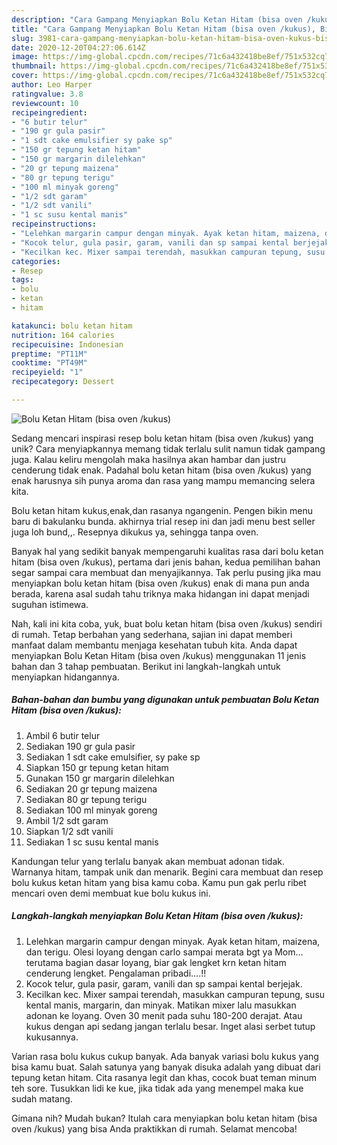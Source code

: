 ```yaml
---
description: "Cara Gampang Menyiapkan Bolu Ketan Hitam (bisa oven /kukus), Bisa Manjain Lidah"
title: "Cara Gampang Menyiapkan Bolu Ketan Hitam (bisa oven /kukus), Bisa Manjain Lidah"
slug: 3981-cara-gampang-menyiapkan-bolu-ketan-hitam-bisa-oven-kukus-bisa-manjain-lidah
date: 2020-12-20T04:27:06.614Z
image: https://img-global.cpcdn.com/recipes/71c6a432418be8ef/751x532cq70/bolu-ketan-hitam-bisa-oven-kukus-foto-resep-utama.jpg
thumbnail: https://img-global.cpcdn.com/recipes/71c6a432418be8ef/751x532cq70/bolu-ketan-hitam-bisa-oven-kukus-foto-resep-utama.jpg
cover: https://img-global.cpcdn.com/recipes/71c6a432418be8ef/751x532cq70/bolu-ketan-hitam-bisa-oven-kukus-foto-resep-utama.jpg
author: Leo Harper
ratingvalue: 3.8
reviewcount: 10
recipeingredient:
- "6 butir telur"
- "190 gr gula pasir"
- "1 sdt cake emulsifier sy pake sp"
- "150 gr tepung ketan hitam"
- "150 gr margarin dilelehkan"
- "20 gr tepung maizena"
- "80 gr tepung terigu"
- "100 ml minyak goreng"
- "1/2 sdt garam"
- "1/2 sdt vanili"
- "1 sc susu kental manis"
recipeinstructions:
- "Lelehkan margarin campur dengan minyak. Ayak ketan hitam, maizena, dan terigu. Olesi loyang dengan carlo sampai merata bgt ya Mom... terutama bagian dasar loyang, biar gak lengket krn ketan hitam cenderung lengket. Pengalaman pribadi....!!"
- "Kocok telur, gula pasir, garam, vanili dan sp sampai kental berjejak."
- "Kecilkan kec. Mixer sampai terendah, masukkan campuran tepung, susu kental manis, margarin, dan minyak. Matikan mixer lalu masukkan adonan ke loyang. Oven 30 menit pada suhu 180-200 derajat. Atau kukus dengan api sedang jangan terlalu besar. Inget alasi serbet tutup kukusannya."
categories:
- Resep
tags:
- bolu
- ketan
- hitam

katakunci: bolu ketan hitam 
nutrition: 164 calories
recipecuisine: Indonesian
preptime: "PT11M"
cooktime: "PT49M"
recipeyield: "1"
recipecategory: Dessert

---
```



![Bolu Ketan Hitam (bisa oven /kukus)](https://img-global.cpcdn.com/recipes/71c6a432418be8ef/751x532cq70/bolu-ketan-hitam-bisa-oven-kukus-foto-resep-utama.jpg)

Sedang mencari inspirasi resep bolu ketan hitam (bisa oven /kukus) yang unik? Cara menyiapkannya memang tidak terlalu sulit namun tidak gampang juga. Kalau keliru mengolah maka hasilnya akan hambar dan justru cenderung tidak enak. Padahal bolu ketan hitam (bisa oven /kukus) yang enak harusnya sih punya aroma dan rasa yang mampu memancing selera kita.

Bolu ketan hitam kukus,enak,dan rasanya ngangenin. Pengen bikin menu baru di bakulanku bunda. akhirnya trial resep ini dan jadi menu best seller juga loh bund,,. Resepnya dikukus ya, sehingga tanpa oven.

Banyak hal yang sedikit banyak mempengaruhi kualitas rasa dari bolu ketan hitam (bisa oven /kukus), pertama dari jenis bahan, kedua pemilihan bahan segar sampai cara membuat dan menyajikannya. Tak perlu pusing jika mau menyiapkan bolu ketan hitam (bisa oven /kukus) enak di mana pun anda berada, karena asal sudah tahu triknya maka hidangan ini dapat menjadi suguhan istimewa.


Nah, kali ini kita coba, yuk, buat bolu ketan hitam (bisa oven /kukus) sendiri di rumah. Tetap berbahan yang sederhana, sajian ini dapat memberi manfaat dalam membantu menjaga kesehatan tubuh kita. Anda dapat menyiapkan Bolu Ketan Hitam (bisa oven /kukus) menggunakan 11 jenis bahan dan 3 tahap pembuatan. Berikut ini langkah-langkah untuk menyiapkan hidangannya.

<!--inarticleads1-->

##### Bahan-bahan dan bumbu yang digunakan untuk pembuatan Bolu Ketan Hitam (bisa oven /kukus):

1. Ambil 6 butir telur
1. Sediakan 190 gr gula pasir
1. Sediakan 1 sdt cake emulsifier, sy pake sp
1. Siapkan 150 gr tepung ketan hitam
1. Gunakan 150 gr margarin dilelehkan
1. Sediakan 20 gr tepung maizena
1. Sediakan 80 gr tepung terigu
1. Sediakan 100 ml minyak goreng
1. Ambil 1/2 sdt garam
1. Siapkan 1/2 sdt vanili
1. Sediakan 1 sc susu kental manis


Kandungan telur yang terlalu banyak akan membuat adonan tidak. Warnanya hitam, tampak unik dan menarik. Begini cara membuat dan resep bolu kukus ketan hitam yang bisa kamu coba. Kamu pun gak perlu ribet mencari oven demi membuat kue bolu kukus ini. 

<!--inarticleads2-->

##### Langkah-langkah menyiapkan Bolu Ketan Hitam (bisa oven /kukus):

1. Lelehkan margarin campur dengan minyak. Ayak ketan hitam, maizena, dan terigu. Olesi loyang dengan carlo sampai merata bgt ya Mom... terutama bagian dasar loyang, biar gak lengket krn ketan hitam cenderung lengket. Pengalaman pribadi....!!
1. Kocok telur, gula pasir, garam, vanili dan sp sampai kental berjejak.
1. Kecilkan kec. Mixer sampai terendah, masukkan campuran tepung, susu kental manis, margarin, dan minyak. Matikan mixer lalu masukkan adonan ke loyang. Oven 30 menit pada suhu 180-200 derajat. Atau kukus dengan api sedang jangan terlalu besar. Inget alasi serbet tutup kukusannya.


Varian rasa bolu kukus cukup banyak. Ada banyak variasi bolu kukus yang bisa kamu buat. Salah satunya yang banyak disuka adalah yang dibuat dari tepung ketan hitam. Cita rasanya legit dan khas, cocok buat teman minum teh sore. Tusukkan lidi ke kue, jika tidak ada yang menempel maka kue sudah matang. 

Gimana nih? Mudah bukan? Itulah cara menyiapkan bolu ketan hitam (bisa oven /kukus) yang bisa Anda praktikkan di rumah. Selamat mencoba!

